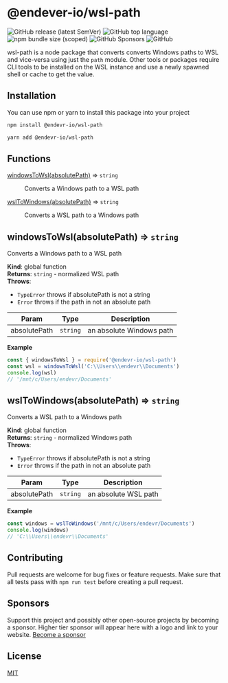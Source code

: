 # @endever-io/wsl-path

![GitHub release (latest SemVer)](https://img.shields.io/github/v/release/endevr-io/wsl-path?style=flat-square)
![GitHub top language](https://img.shields.io/github/languages/top/endevr-io/wsl-path?style=flat-square)
![npm bundle size (scoped)](https://img.shields.io/bundlephobia/min/@endevr-io/wsl-path?style=flat-square)
![GitHub Sponsors](https://img.shields.io/github/sponsors/skuIIs?style=flat-square)
![GitHub](https://img.shields.io/github/license/endevr-io/wsl-path?style=flat-square)

wsl-path is a node package that converts converts Windows paths to WSL and vice-versa using just the `path` module. Other tools or packages require CLI tools to be installed on the WSL instance and use a newly spawned shell or cache to get the value.

## Installation

You can use npm or yarn to install this package into your project

```bash
npm install @endevr-io/wsl-path

yarn add @endevr-io/wsl-path
```

## Functions

<dl>
<dt><a href="#windowsToWsl">windowsToWsl(absolutePath)</a> ⇒ <code>string</code></dt>
<dd><p>Converts a Windows path to a WSL path</p>
</dd>
<dt><a href="#wslToWindows">wslToWindows(absolutePath)</a> ⇒ <code>string</code></dt>
<dd><p>Converts a WSL path to a Windows path</p>
</dd>
</dl>

<a name="windowsToWsl"></a>

## windowsToWsl(absolutePath) ⇒ <code>string</code>
Converts a Windows path to a WSL path

**Kind**: global function  
**Returns**: <code>string</code> - normalized WSL path  
**Throws**:

- <code>TypeError</code> throws if absolutePath is not a string
- <code>Error</code> throws if the path in not an absolute path


| Param | Type | Description |
| --- | --- | --- |
| absolutePath | <code>string</code> | an absolute Windows path |

**Example**  
```javascriptconst { windowsToWsl } = require('@endevr-io/wsl-path')const wsl = windowsToWsl('C:\\Users\\endevr\\Documents')console.log(wsl)// '/mnt/c/Users/endevr/Documents'```
<a name="wslToWindows"></a>

## wslToWindows(absolutePath) ⇒ <code>string</code>
Converts a WSL path to a Windows path

**Kind**: global function  
**Returns**: <code>string</code> - normalized Windows path  
**Throws**:

- <code>TypeError</code> throws if absolutePath is not a string
- <code>Error</code> throws if the path in not an absolute path


| Param | Type | Description |
| --- | --- | --- |
| absolutePath | <code>string</code> | an absolute WSL path |

**Example**  
```javascriptconst windows = wslToWindows('/mnt/c/Users/endevr/Documents')console.log(windows)// 'C:\\Users\\endevr\\Documents'```

## Contributing
Pull requests are welcome for bug fixes or feature requests. Make sure that all tests pass with `npm run test` before creating a pull request.

## Sponsors
Support this project and possibly other open-source projects by becoming a sponsor. Higher tier sponsor will appear here with a logo and link to your website. [Become a sponsor](https://github.com/sponsors/skuIIs)

## License
[MIT](https://github.com/endevr-io/wsl-path/blob/main/LICENSE)
